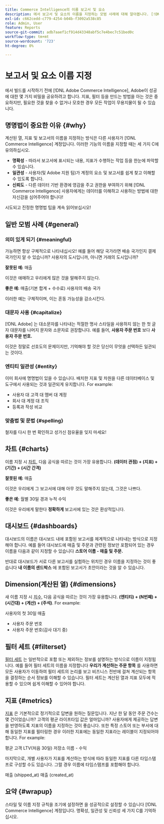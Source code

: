 ```yaml
---
title: Commerce Intelligence의 이름 보고서 및 요소
description: 에서 보고서 및 요소의 이름을 지정하는 모범 사례에 대해 알아봅니다. [!DNL Commerce Intelligence].
exl-id: c662cedd-c779-4254-b04b-f3092a538c85
role: Admin, User
feature: Reports
source-git-commit: adb7aaef1cf914d43348abf5c7e4bec7c51bed0c
workflow-type: tm+mt
source-wordcount: '723'
ht-degree: 0%

---
```


# 보고서 및 요소 이름 지정

에서 빌드를 시작하기 전에 [!DNL Adobe Commerce Intelligence], Adobe이 성공에 대한 몇 가지 비밀을 공유하려고 합니다. 지표, 필터 등을 만드는 방법을 아는 것은 중요하지만, 필요한 것을 찾을 수 없거나 모호한 경우 모든 작업이 무용지물이 될 수 있습니다.

## 명명법이 중요한 이유 {#why}

계산된 열, 지표 및 보고서의 이름을 지정하는 방식은 다른 사용자가 [!DNL Commerce Intelligence] 계정입니다. 이러한 기능의 이름을 지정할 때는 세 가지 C에 유의하십시오.

* **명확성** - 따라서 보고서에 표시되는 내용, 지표가 수행하는 작업 등을 한눈에 파악할 수 있습니다.
* **일관성** - 사용자(및 Adobe 지원 팀)가 계정의 요소 및 보고서를 쉽게 찾고 이해할 수 있도록 합니다.
* **신뢰도** - 다른 데이터 기반 환경에 영감을 주고 권한을 부여하기 위해 [!DNL Commerce Intelligence] 사용자에게는 데이터를 이해하고 사용하는 방법에 대한 자신감을 심어주어야 합니다!

시도되고 진정한 명명법 팁을 계속 읽어보십시오!

## 일반 모범 사례 {#general}

### 의미 있게 되기 {#meaningful}

가능하면 항상 구체적으로 나타내십시오! 예를 들어 해당 국가라면 배송 국가인지 결제 국가인지 알 수 있습니까? 사용자의 도시입니까, 아니면 거래의 도시입니까?

**잘못된 예:**
매출

이것은 애매하고 우리에게 많은 것을 말해주지 않는다.

**좋은 예:**
매출(기본 합계 + 수수료) 사용자의 배송 국가

이러한 예는 구체적이며, 이는 혼동 가능성을 감소시킨다.

### 대문자 사용 {#capitalize}

[!DNL Adobe] 는 대소문자를 나타내는 적절한 명사 스타일을 사용하지 않는 한 첫 글자 대문자를 나머지 문자와 소문자로 권장합니다. 예를 들어, **사용자 주문 번호** 보다 **사용자 주문 번호.**

이것은 정말로 선호도의 문제이지만, 기억해야 할 것은 당신이 무엇을 선택하든 일관되는 것이다.

### 엔티티 일관성 {#entity}

이미 회사에 명명법이 있을 수 있습니다. 배치한 지표 및 차원을 다른 데이터베이스 및 도구에서 사용되는 것과 일관되게 유지합니다. For example:

* 사용자 대 고객 대 멤버 대 계정
* 회사 대 계정 대 조직
* 등록과 작성 비교

### 맞춤법 및 문법 {#spelling}

철자를 다시 한 번 확인하고 성가신 점유율을 잊지 마세요!

## 차트 {#charts}

이름 지정 시 [차트](../tutorials/using-visual-report-builder.md), 다음 공식을 따르는 것이 가장 유용합니다. **(데이터 관점) + (지표) + (기간) + (시간 간격)**

**잘못된 예:**
매출

이것은 우리에게 그 보고서에 대해 아무 것도 말해주지 않는데, 그것은 나쁘다.

**좋은 예:**
월별 30일 경과 누적 수익

이것은 우리에게 말한다 **정확하게** 보고서에 있는 것은 환상적입니다.

## 대시보드 {#dashboards}

대시보드의 이름은 대시보드 내에 포함된 보고서를 체계적으로 나타내는 방식으로 지정해야 합니다. 예를 들어 대시보드에 매출 및 주문과 관련된 정보만 포함되어 있는 경우 이름을 다음과 같이 지정할 수 있습니다 **스토어 이름 - 매출 및 주문.**

반대로 대시보드가 서로 다른 보고서를 실험하는 위치인 경우 이름을 지정하는 것이 좋습니다 **내 이름의 샌드박스** 에 포함된 보고서가 초안이라는 것을 알 수 있습니다.

## Dimension(계산된 열) {#dimensions}

새 이름 지정 시 [치수](../data-analyst/data-warehouse-mgr/creating-calculated-columns.md), 다음 공식을 따르는 것이 가장 유용합니다. **(엔티티) + (N번째) + (시간대) + (계산) + (주석)**. For example:

사용자의 첫 30일 매출
* 사용자 주문 번호
* 사용자 주문 번호(감사 대기 중)

## 필터 세트 {#filterset}

[필터 세트](../data-user/reports/ess-manage-data-filters.md) 는 일반적으로 포함 또는 제외하는 정보를 설명하는 방식으로 이름이 지정됩니다. 예를 들어 필터 세트의 이름을 지정합니다 **우리가 계산하는 주문 항목** 를 사용하면 모든 사용자가 이동하여 필터 세트의 논리를 보고 비즈니스 전반에 걸쳐 계산되는 항목을 결정하는 순서 정보를 이해할 수 있습니다. 필터 세트는 계산된 열과 지표 모두에 적용할 수 있으며 쉽게 이해할 수 있어야 합니다.

## 지표 {#metrics}

[지표](../data-user/reports/ess-manage-data-metrics.md) 은 기본적으로 정기적으로 답변을 원하는 질문입니다. 지난 한 달 동안 주문 건수는 몇 건이었습니까? 고객의 평균 라이프타임 값은 얼마입니까? 사용자에게 제공하는 답변을 반영하도록 지표의 이름을 지정하는 것이 좋습니다. 또한 특정 스토어 또는 부서에 대해 동일한 지표를 필터링한 경우 이러한 지표에는 동일한 지표라는 레이블이 지정되어야 합니다. For example:

평균 고객 LTV(처음 30일) 저장소 이름 - 수익

마지막으로, 개별 사용자가 지표를 계산하는 방식에 따라 동일한 지표를 다른 타임스탬프로 구성할 수도 있습니다. 그럴 경우 이름에 타임스탬프를 포함해야 합니다.

매출 (shipped\_at) 매출 (created\_at)

## 요약 {#wrapup}

스타일 및 이름 지정 규칙을 조기에 설정하면 을 성공적으로 설정할 수 있습니다 [!DNL Commerce Intelligence] 계정입니다. 명확성, 일관성 및 신뢰성 세 가지 C를 기억하십시오.

